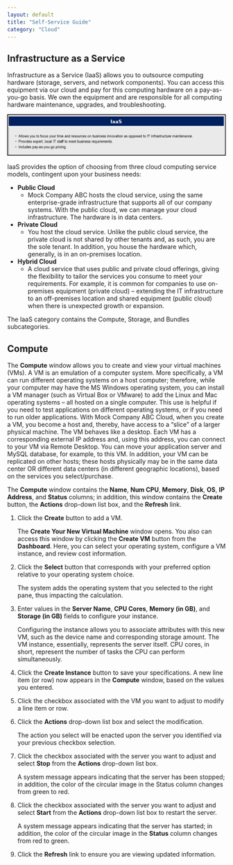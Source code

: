 ```yaml
---
layout: default
title: "Self-Service Guide"
category: "Cloud"
---
```

## Infrastructure as a Service
Infrastructure as a Service (IaaS) allows you to outsource computing hardware (storage, servers, and network components). You can access this equipment via our cloud and pay for this computing hardware on a pay-as-you-go basis. We own the equipment and are responsible for all computing hardware maintenance, upgrades, and troubleshooting.

![IaaS](/img/cloud_ss.png)

IaaS provides the option of choosing from three cloud computing service models, contingent upon your business needs:

* **Public Cloud**
  * Mock Company ABC hosts the cloud service, using the same enterprise-grade infrastructure that supports all of our company systems. With the public cloud, we can manage your cloud infrastructure. The hardware is in data centers.
* **Private Cloud**
  * You host the cloud service. Unlike the public cloud service, the private cloud is not shared by other tenants and, as such, you are the sole tenant. In addition, you house the hardware which, generally, is in an on-premises location.
* **Hybrid Cloud**
  * A cloud service that uses public and private cloud offerings, giving the flexibility to tailor the services you consume to meet your requirements. For example, it is common for companies to use on-premises equipment (private cloud) – extending the IT infrastructure to an off-premises location and shared equipment (public cloud) when there is unexpected growth or expansion.

The IaaS category contains the Compute, Storage, and Bundles subcategories.

## Compute
The **Compute** window allows you to create and view your virtual machines (VMs). A VM is an emulation of a computer system. More specifically, a VM can run different operating systems on a host computer; therefore, while your computer may have the MS Windows operating system, you can install a VM manager (such as Virtual Box or VMware) to add the Linux and Mac operating systems – all hosted on a single computer. This use is helpful if you need to test applications on different operating systems, or if you need to run older applications. With Mock Company ABC Cloud, when you create a VM, you become a host and, thereby, have access to a “slice” of a larger physical machine. The VM behaves like a desktop. Each VM has a corresponding external IP address and, using this address, you can connect to your VM via Remote Desktop. You can move your application server and MySQL database, for example, to this VM. In addition, your VM can be replicated on other hosts; these hosts physically may be in the same data center OR different data centers (in different geographic locations), based on the services you select/purchase.

The **Compute** window contains the **Name**, **Num CPU**, **Memory**, **Disk**, **OS**, **IP Address**, and **Status** columns; in addition, this window contains the **Create** button, the **Actions** drop-down list box, and the **Refresh** link.
1. Click the **Create** button to add a VM.
    
    The **Create Your New Virtual Machine** window opens. You also can access this window by clicking the **Create VM** button from the **Dashboard**. Here, you can select your operating system, configure a VM instance, and review cost information.
1. Click the **Select** button that corresponds with your preferred option relative to your operating system choice.
    
    The system adds the operating system that you selected to the right pane, thus impacting the calculation.
1. Enter values in the **Server Name**, **CPU Cores**, **Memory (in GB)**, and **Storage (in GB)** fields to configure your instance.
    
    Configuring the instance allows you to associate attributes with this new VM, such as the device name and corresponding storage amount. The VM instance, essentially, represents the server itself. CPU cores, in short, represent the number of tasks the CPU can perform simultaneously.
1.	Click the **Create Instance** button to save your specifications.
    A new line item (or row) now appears in the **Compute** window, based on the values you entered.
1.	Click the checkbox associated with the VM you want to adjust to modify a line item or row.
1.	Click the **Actions** drop-down list box and select the modification.
    
    The action you select will be enacted upon the server you identified via your previous checkbox selection.
1.	Click the checkbox associated with the server you want to adjust and select **Stop** from the **Actions** drop-down list box.
    
    A system message appears indicating that the server has been stopped; in addition, the color of the circular image in the Status column changes from green to red.
1.	Click the checkbox associated with the server you want to adjust and select **Start** from the **Actions** drop-down list box to restart the server.
    
    A system message appears indicating 
    that the server has started; in addition, the color of the circular image in the **Status** column changes from red to green.
1.	Click the **Refresh** link to ensure you are viewing updated information.


